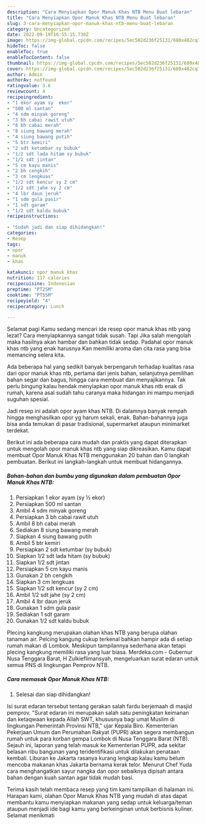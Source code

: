 ```yaml
---
description: "Cara Menyiapkan Opor Manuk Khas NTB Menu Buat lebaran"
title: "Cara Menyiapkan Opor Manuk Khas NTB Menu Buat lebaran"
slug: 3-cara-menyiapkan-opor-manuk-khas-ntb-menu-buat-lebaran
category: Uncategorized
date: 2022-09-19T16:55:15.738Z
image: https://img-global.cpcdn.com/recipes/5ec502d236f25131/680x482cq70/opor-manuk-khas-ntb-foto-resep-utama.jpg
hideToc: false
enableToc: true
enableTocContent: false
thumbnail: https://img-global.cpcdn.com/recipes/5ec502d236f25131/680x482cq70/opor-manuk-khas-ntb-foto-resep-utama.jpg
cover: https://img-global.cpcdn.com/recipes/5ec502d236f25131/680x482cq70/opor-manuk-khas-ntb-foto-resep-utama.jpg
author: Admin
authorAv: notfound
ratingvalue: 3.6
reviewcount: 4
recipeingredient:
- "1 ekor ayam sy  ekor"
- "500 ml santan"
- "4 sdm minyak goreng"
- "3 bh cabai rawit utuh"
- "8 bh cabai merah"
- "8 siung bawang merah"
- "4 siung bawang putih"
- "5 btr kemiri"
- "2 sdt ketumbar sy bubuk"
- "1/2 sdt lada hitam sy bubuk"
- "1/2 sdt jintan"
- "5 cm kayu manis"
- "2 bh cengkih"
- "3 cm lengkuas"
- "1/2 sdt kencur sy 2 cm"
- "1/2 sdt jahe sy 2 cm"
- "4 lbr daun jeruk"
- "1 sdm gula pasir"
- "1 sdt garam"
- "1/2 sdt kaldu bubuk"
recipeinstructions:

- "Sudah jadi dan siap dihidangkan!"
categories:
- Resep
tags:
- opor
- manuk
- khas

katakunci: opor manuk khas 
nutrition: 117 calories
recipecuisine: Indonesian
preptime: "PT25M"
cooktime: "PT55M"
recipeyield: "4"
recipecategory: Lunch

---
```



Selamat pagi Kamu sedang mencari ide resep opor manuk khas ntb yang lezat? Cara menyiapkannya sangat tidak susah. Tapi Jika salah mengolah maka hasilnya akan hambar dan bahkan tidak sedap. Padahal opor manuk khas ntb yang enak harusnya Kan memiliki aroma dan cita rasa yang bisa memancing selera kita.


Ada beberapa hal yang sedikit banyak berpengaruh terhadap kualitas rasa dari opor manuk khas ntb, pertama dari jenis bahan, selanjutnya pemilihan bahan segar dan bagus, hingga cara membuat dan menyajikannya. Tak perlu bingung kalau hendak menyiapkan opor manuk khas ntb enak di rumah, karena asal sudah tahu caranya maka hidangan ini mampu menjadi suguhan spesial.

Jadi resep ini adalah opor ayam khas NTB. Di dalamnya banyak rempah hingga menghasilkan opor yg harum sekali, enak. Bahan-bahannya juga bisa anda temukan di pasar tradisional, supermarket ataupun minimarket terdekat.


Berikut ini ada beberapa cara mudah dan praktis yang dapat diterapkan untuk mengolah opor manuk khas ntb yang siap dikreasikan. Kamu dapat membuat Opor Manuk Khas NTB menggunakan 20 bahan dan 0 langkah pembuatan. Berikut ini langkah-langkah untuk membuat hidangannya.

<!--inarticleads1-->

##### Bahan-bahan dan bumbu yang digunakan dalam pembuatan Opor Manuk Khas NTB:

1. Persiapkan 1 ekor ayam (sy ½ ekor)
1. Persiapkan 500 ml santan
1. Ambil 4 sdm minyak goreng
1. Persiapkan 3 bh cabai rawit utuh
1. Ambil 8 bh cabai merah
1. Sediakan 8 siung bawang merah
1. Siapkan 4 siung bawang putih
1. Ambil 5 btr kemiri
1. Persiapkan 2 sdt ketumbar (sy bubuk)
1. Siapkan 1/2 sdt lada hitam (sy bubuk)
1. Siapkan 1/2 sdt jintan
1. Persiapkan 5 cm kayu manis
1. Gunakan 2 bh cengkih
1. Siapkan 3 cm lengkuas
1. Siapkan 1/2 sdt kencur (sy 2 cm)
1. Ambil 1/2 sdt jahe (sy 2 cm)
1. Ambil 4 lbr daun jeruk
1. Gunakan 1 sdm gula pasir
1. Sediakan 1 sdt garam
1. Gunakan 1/2 sdt kaldu bubuk


Plecing kangkung merupakan olahan khas NTB yang berupa olahan tanaman air. Pelcing kangung cukup terkenal bahkan hampir ada di setiap rumah makan di Lombok. Meskipun tampilannya sederhana akan tetapi plecing kangkung memiliki rasa yang luar biasa. Merdeka.com - Gubernur Nusa Tenggara Barat, H Zulkieflimansyah, mengeluarkan surat edaran untuk semua PNS di lingkungan Pemprov NTB. 

<!--inarticleads2-->

##### Cara memasak Opor Manuk Khas NTB:


1. Selesai dan siap dihidangkan!

Isi surat edaran tersebut tentang gerakan salah fardu berjemaah di masjid pemprov. &#34;Surat edaran ini merupakan salah satu peningkatan keimanan dan ketaqwaan kepada Allah SWT, khususnya bagi umat Muslim di lingkungan Pemerintah Provinsi NTB,&#34; ujar Kepala Biro. Kementerian Pekerjaan Umum dan Perumahan Rakyat (PUPR) akan segera membangun rumah untuk para korban gempa Lombok di Nusa Tenggara Barat (NTB). Sejauh ini, laporan yang telah masuk ke Kementerian PUPR, ada sekitar belasan ribu bangunan yang teridentifikasi untuk dilakukan penataan kembali. Liburan ke Jakarta rasanya kurang lengkap kalau kamu belum mencoba makanan khas Jakarta bernama kerak telor. Menurut Chef Yuda cara menghangatkan sayur nangka dan opor sebaiknya dipisah antara bahan dengan kuah santan agar tidak mudah basi. 

Terima kasih telah membaca resep yang tim kami tampilkan di halaman ini. Harapan kami, olahan Opor Manuk Khas NTB yang mudah di atas dapat membantu kamu menyiapkan makanan yang sedap untuk keluarga/teman ataupun menjadi ide bagi kamu yang berkeinginan untuk berbisnis kuliner. Selamat menikmati
